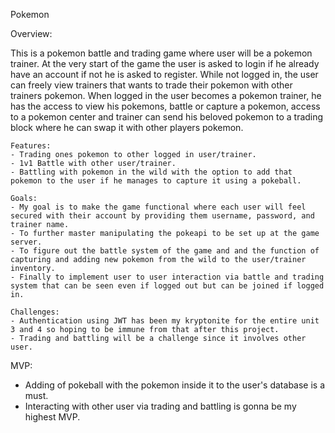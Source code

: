 Pokemon

Overview:

This is a pokemon battle and trading game where user will be a pokemon trainer. At the very start of the game the user is asked to login if he already have an account if not he is asked to register. While not logged in, the user can freely view trainers that wants to trade their pokemon with other trainers pokemon. When logged in the user becomes a pokemon trainer, he has the access to view his pokemons, battle or capture a pokemon, access to a pokemon center and trainer can send his beloved pokemon to a trading block where he can swap it with other players pokemon.

    Features:
    - Trading ones pokemon to other logged in user/trainer.
    - 1v1 Battle with other user/trainer.
    - Battling with pokemon in the wild with the option to add that pokemon to the user if he manages to capture it using a pokeball.

    Goals:
    - My goal is to make the game functional where each user will feel secured with their account by providing them username, password, and trainer name. 
    - To further master manipulating the pokeapi to be set up at the game server. 
    - To figure out the battle system of the game and and the function of capturing and adding new pokemon from the wild to the user/trainer inventory.
    - Finally to implement user to user interaction via battle and trading system that can be seen even if logged out but can be joined if logged in.

    Challenges:
    - Authentication using JWT has been my kryptonite for the entire unit 3 and 4 so hoping to be immune from that after this project.
    - Trading and battling will be a challenge since it involves other user.


MVP:
  - Adding of pokeball with the pokemon inside it to the user's database is a must.
  - Interacting with other user via trading and battling is gonna be my highest MVP. 